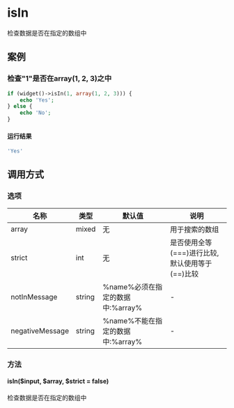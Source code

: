 isIn
====

检查数据是否在指定的数组中

案例
----

### 检查"1"是否在array(1, 2, 3)之中
```php
if (widget()->isIn(1, array(1, 2, 3))) {
    echo 'Yes';
} else {
    echo 'No';
}
```

#### 运行结果
```php
'Yes'
```

调用方式
--------

### 选项

| 名称              | 类型    | 默认值                           | 说明                                             |
|-------------------|---------|----------------------------------|--------------------------------------------------|
| array             | mixed   | 无                               | 用于搜索的数组                                   |
| strict            | int     | 无                               | 是否使用全等(===)进行比较,默认使用等于(==)比较   |
| notInMessage      | string  | %name%必须在指定的数据中:%array% | -                                                |
| negativeMessage   | string  | %name%不能在指定的数据中:%array% | -                                                |

### 方法

#### isIn($input, $array, $strict = false)
检查数据是否在指定的数组中
